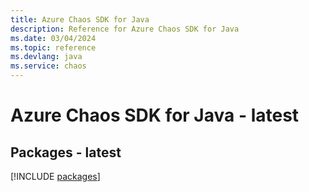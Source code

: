 ```yaml
---
title: Azure Chaos SDK for Java
description: Reference for Azure Chaos SDK for Java
ms.date: 03/04/2024
ms.topic: reference
ms.devlang: java
ms.service: chaos
---
```

# Azure Chaos SDK for Java - latest
## Packages - latest
[!INCLUDE [packages](chaos-index.md)]